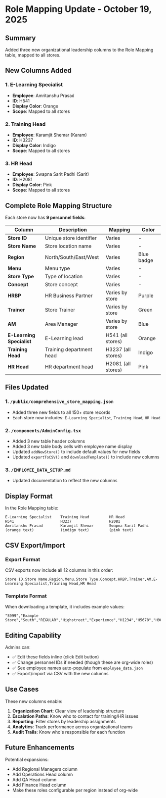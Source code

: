 # Role Mapping Update - October 19, 2025

## Summary
Added three new organizational leadership columns to the Role Mapping table, mapped to all stores.

## New Columns Added

### 1. E-Learning Specialist
- **Employee**: Amritanshu Prasad
- **ID**: H541
- **Display Color**: Orange
- **Scope**: Mapped to all stores

### 2. Training Head
- **Employee**: Karamjit Shemar (Karam)
- **ID**: H3237
- **Display Color**: Indigo
- **Scope**: Mapped to all stores

### 3. HR Head
- **Employee**: Swapna Sarit Padhi (Sarit)
- **ID**: H2081
- **Display Color**: Pink
- **Scope**: Mapped to all stores

## Complete Role Mapping Structure

Each store now has **9 personnel fields**:

| Column | Description | Mapping | Color |
|--------|-------------|---------|-------|
| **Store ID** | Unique store identifier | Varies | - |
| **Store Name** | Store location name | Varies | - |
| **Region** | North/South/East/West | Varies | Blue badge |
| **Menu** | Menu type | Varies | - |
| **Store Type** | Type of location | Varies | - |
| **Concept** | Store concept | Varies | - |
| **HRBP** | HR Business Partner | Varies by store | Purple |
| **Trainer** | Store Trainer | Varies by store | Green |
| **AM** | Area Manager | Varies by store | Blue |
| **E-Learning Specialist** | E-Learning lead | H541 (all stores) | Orange |
| **Training Head** | Training department head | H3237 (all stores) | Indigo |
| **HR Head** | HR department head | H2081 (all stores) | Pink |

## Files Updated

### 1. `/public/comprehensive_store_mapping.json`
- Added three new fields to all 150+ store records
- Each store now includes: `E-Learning Specialist`, `Training Head`, `HR Head`

### 2. `/components/AdminConfig.tsx`
- Added 3 new table header columns
- Added 3 new table body cells with employee name display
- Updated `addNewStore()` to include default values for new fields
- Updated `exportToCSV()` and `downloadTemplate()` to include new columns

### 3. `/EMPLOYEE_DATA_SETUP.md`
- Updated documentation to reflect the new columns

## Display Format

In the Role Mapping table:

```
E-Learning Specialist    Training Head         HR Head
H541                     H3237                 H2081
Amritanshu Prasad        Karamjit Shemar       Swapna Sarit Padhi
(orange text)            (indigo text)         (pink text)
```

## CSV Export/Import

### Export Format
CSV exports now include all 12 columns in this order:
```
Store ID,Store Name,Region,Menu,Store Type,Concept,HRBP,Trainer,AM,E-Learning Specialist,Training Head,HR Head
```

### Template Format
When downloading a template, it includes example values:
```
"S999","Example Store","South","REGULAR","Highstreet","Experience","H1234","H5678","H9012","H541","H3237","H2081"
```

## Editing Capability

Admins can:
- ✅ Edit these fields inline (click Edit button)
- ✅ Change personnel IDs if needed (though these are org-wide roles)
- ✅ See employee names auto-populate from `employee_data.json`
- ✅ Export/import via CSV with the new columns

## Use Cases

These new columns enable:
1. **Organization Chart**: Clear view of leadership structure
2. **Escalation Paths**: Know who to contact for training/HR issues
3. **Reporting**: Filter stores by leadership assignments
4. **Analytics**: Track performance across organizational teams
5. **Audit Trails**: Know who's responsible for each function

## Future Enhancements

Potential expansions:
- Add Regional Managers column
- Add Operations Head column
- Add QA Head column
- Add Finance Head column
- Make these roles configurable per region instead of org-wide
